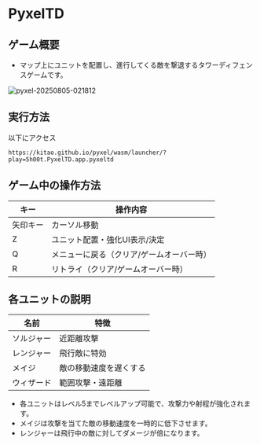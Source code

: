 # PyxelTD

## ゲーム概要

- マップ上にユニットを配置し、進行してくる敵を撃退するタワーディフェンスゲームです。

![pyxel-20250805-021812](https://github.com/user-attachments/assets/249af86b-1383-4232-a220-53466a495b7a)

## 実行方法

以下にアクセス
```
https://kitao.github.io/pyxel/wasm/launcher/?play=5h00t.PyxelTD.app.pyxeltd
```

## ゲーム中の操作方法

| キー         | 操作内容                       |
| ------------ | ----------------------------- |
| 矢印キー     | カーソル移動                   |
| Z            | ユニット配置・強化UI表示/決定       |
| Q            | メニューに戻る（クリア/ゲームオーバー時） |
| R            | リトライ（クリア/ゲームオーバー時）      |

## 各ユニットの説明

| 名前   | 特徴                       |
| ------ | -------------------------- |
| ソルジャー | 近距離攻撃         |
| レンジャー | 飛行敵に特効   |
| メイジ  | 敵の移動速度を遅くする     |
| ウィザード  | 範囲攻撃・遠距離 |

- 各ユニットはレベル5までレベルアップ可能で、攻撃力や射程が強化されます。
- メイジは攻撃を当てた敵の移動速度を一時的に低下させます。
- レンジャーは飛行中の敵に対してダメージが倍になります。
